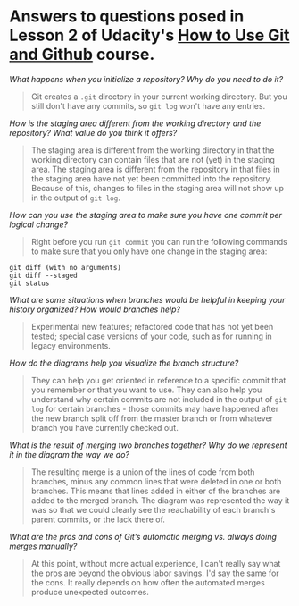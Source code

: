 # Answers to questions posed in Lesson 2 of Udacity's [How to Use Git and Github][1] course.

*What happens when you initialize a repository? Why do you need to do it?*

> Git creates a `.git` directory in your current working directory. But you still don't have any commits, so `git log` won't have any entries.

*How is the staging area different from the working directory and the
repository? What value do you think it offers?*

 >The staging area is different from the working directory in that the working
directory can contain files that are not (yet) in the staging area. The staging area is different from the repository in that files in the staging area have not yet been committed into the repository. Because of this, changes to files in the staging area will not show up in the output of `git log`.

*How can you use the staging area to make sure you have one commit per logical change?*

>Right before you run `git commit` you can run the following commands to make sure that you only have one change in the staging area:

    git diff (with no arguments)
    git diff --staged
    git status

*What are some situations when branches would be helpful in keeping your
history organized? How would branches help?*

>Experimental new features; refactored code that has not yet been tested;
special case versions of your code, such as for running in legacy environments.

*How do the diagrams help you visualize the branch structure?*

>They can help you get oriented in reference to a specific commit that you remember or that you want to use. They can also help you understand why certain commits are not included in the output of `git log` for certain branches - those commits may have happened after the new branch split off from the master branch or from whatever branch you have currently checked out.

*What is the result of merging two branches together? Why do we represent it in the diagram the way we do?*

>The resulting merge is a union of the lines of code from both branches, minus any common lines that were deleted in one or both branches. This means that lines added in either of the branches are added to the merged branch. The diagram was represented the way it was so that we could clearly see the reachability of each branch's parent commits, or the lack there of.


*What are the pros and cons of Git’s automatic merging vs. always doing merges manually?*

>At this point, without more actual experience, I can't really say what the pros are beyond the obvious labor savings. I'd say the same for the cons. It really depends on how often the automated merges produce unexpected outcomes.

[1]: https://www.udacity.com/course/how-to-use-git-and-github--ud775
